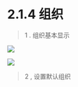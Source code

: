 # 2.1.4 组织

> 1 . 组织基本显示

![](http://pc1pao5ui.bkt.clouddn.com/20180718080615.jpg)

![](http://pc1pao5ui.bkt.clouddn.com/20180718080633.jpg)

> 2 , 设置默认组织

